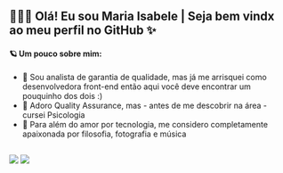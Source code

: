 ## 👩🏻‍💻 Olá! Eu sou Maria Isabele | Seja bem vindx ao meu perfil no GitHub ✨

#### 🪐 Um pouco sobre mim:
- 🔭 Sou analista de garantia de qualidade, mas já me arrisquei como desenvolvedora front-end então aqui você deve encontrar um pouquinho dos dois :)
- 🧠 Adoro Quality Assurance, mas - antes de me descobrir na área - cursei Psicologia
- 📖 Para além do amor por tecnologia, me considero completamente apaixonada por filosofia, fotografia e música
##

<div>
  <a href="https://www.linkedin.com/in/mariaisabelecarneiro/a" target="_blank"><img src="https://img.shields.io/badge/-LinkedIn-%230077B5?style=for-the-badge&logo=linkedin&logoColor=white" target="_blank"></a> 
  <a href = "mailto:mais.carneiro@gmail.com"><img src="https://img.shields.io/badge/-Gmail-%23333?style=for-the-badge&logo=gmail&logoColor=white" target="_blank"></a>
</div>
